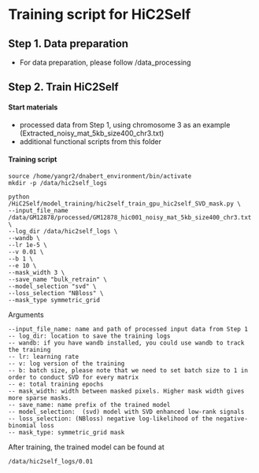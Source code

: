 # Training script for HiC2Self 

## Step 1. Data preparation

- For data preparation, please follow /data_processing

## Step 2. Train HiC2Self 

#### Start materials 
- processed data from Step 1, using chromosome 3 as an example (Extracted_noisy_mat_5kb_size400_chr3.txt)
- additional functional scripts from this folder

#### Training script

```
source /home/yangr2/dnabert_environment/bin/activate
mkdir -p /data/hic2self_logs

python /HiC2Self/model_training/hic2self_train_gpu_hic2self_SVD_mask.py \
--input_file_name /data/GM12878/processed/GM12878_hic001_noisy_mat_5kb_size400_chr3.txt \
--log_dir /data/hic2self_logs \
--wandb \
--lr 1e-5 \
--v 0.01 \
--b 1 \
--e 10 \
--mask_width 3 \
--save_name "bulk_retrain" \
--model_selection "svd" \
--loss_selection "NBloss" \
--mask_type symmetric_grid

```

Arguments 
```
--input_file_name: name and path of processed input data from Step 1
-- log_dir: location to save the training logs
-- wandb: if you have wandb installed, you could use wandb to track the training
-- lr: learning rate
-- v: log version of the training 
-- b: batch size, please note that we need to set batch size to 1 in order to conduct SVD for every matrix 
-- e: total training epochs 
-- mask_width: width between masked pixels. Higher mask width gives more sparse masks. 
-- save_name: name prefix of the trained model 
-- model_selection:  (svd) model with SVD enhanced low-rank signals
-- loss_selection: (NBloss) negative log-likelihood of the negative-binomial loss 
-- mask_type: symmetric_grid mask 
```

After training, the trained model can be found at 

```
/data/hic2self_logs/0.01
```

